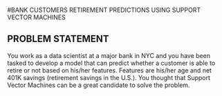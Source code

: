 #BANK CUSTOMERS RETIREMENT PREDICTIONS USING SUPPORT VECTOR MACHINES

## PROBLEM STATEMENT
You work as a data scientist at a major bank in NYC and you have been tasked to develop a model that can predict whether a customer is able to retire or not based on his/her features. Features are his/her age and net 401K savings (retirement savings in the U.S.). You thought that Support Vector Machines can be a great candidate to solve the problem.
